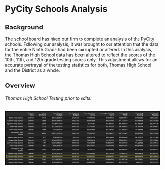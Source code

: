 # PyCity Schools Analysis

## Background

The school board has hired our firm to complete an analysis of the PyCity schools.  Following our analysis, it was brought to our attention that the data for the entire Ninth Grade had been corrupted or altered.  In this analysis, the Thomas High School data has been altered to reflect the scores of the 10th, 11th, and 12th grade testing scores only.  This adjustment allows for an accurate portrayal of the testing statistics for both, Thomas High School and the District as a whole.  

## Overview

###### Thomas High School Testing prior to edits:
![](https://github.com/bktescher/school_districtA/blob/main/resources/School%20Summary%20pre%20edit.png)

